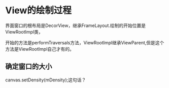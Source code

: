 View的绘制过程
===

界面窗口的根布局是DecorView，继承FrameLayout.绘制的开始位置是ViewRootImpl类，

开始的方法是performTraversals方法，ViewRootImpl继承ViewParent,但是这个方法是ViewRootImpl自己才有的。

## 确定窗口的大小


canvas.setDensity(mDensity);这句话？